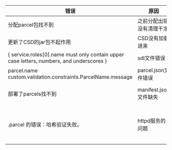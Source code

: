 <!--
 * @Author: wjn
 * @Date: 2020-01-31 10:00:10
 * @LastEditors: wjn
 * @LastEditTime: 2020-07-13 15:09:22
--> 
错误| 原因| 解决
-|-|-
分配parcel包找不到| 之前分配出错没有清理干净| 删除/opt/cloudera/parcels/.flood 下之前分配的安装包
更新了CSD的jar包不起作用| CSD没有加载进来<br>| 需要重启cloudera manager systemctl restart cloudera-scm-server
{ service.roles[0].name must only contain upper case letters, numbers, and underscores }|sdl文件错误| 角色名称只能包含大写字母，数字，下划线
 parcel.name custom.validation.constraints.ParcelName.message| parcel.json文件错误|
 部署了parcels找不到| manifest.json 文件缺失| python /opt/parcel_cs/cm_ext/make_manifest/make_manifest.py parcels所在目录
 .parcel 的错误：哈希验证失败。| httpd服务的问题|vim /etc/httpd/conf/httpd.conf <br>  添加<br>AddType application/x-gzip .gz .tgz .parcel #此处添加.parcel  <br>重启systemctl restart httpd
